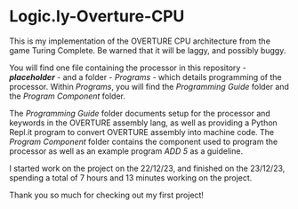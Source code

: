 # Logic.ly-Overture-CPU

This is my implementation of the OVERTURE CPU architecture from the game Turing Complete.
Be warned that it will be laggy, and possibly buggy.

You will find one file containing the processor in this repository - ***placeholder*** - and a folder - *Programs* - which details programming of the processor.
Within *Programs*, you will find the *Programming Guide* folder and the *Program Component* folder.

The *Programming Guide* folder documents setup for the processor and keywords in the OVERTURE assembly lang, as well as providing a Python Repl.it program to convert OVERTURE assembly into machine code.
The *Program Component* folder contains the component used to program the processor as well as an example program *ADD 5* as a guideline.

I started work on the project on the 22/12/23, and finished on the 23/12/23, spending a total of 7 hours and 13 minutes working on the project.  

Thank you so much for checking out my first project!
